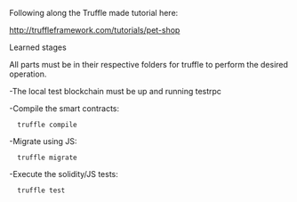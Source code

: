 Following along the Truffle made tutorial here:

http://truffleframework.com/tutorials/pet-shop


Learned stages 

   All parts must be in their respective folders for truffle to perform the desired
   operation.
  
  -The local test blockchain must be up and running 
       testrpc

  -Compile the smart contracts:
  
      truffle compile
      
  -Migrate using JS:  
  
      truffle migrate 
      
  -Execute the solidity/JS tests: 
  
      truffle test 
      
  
